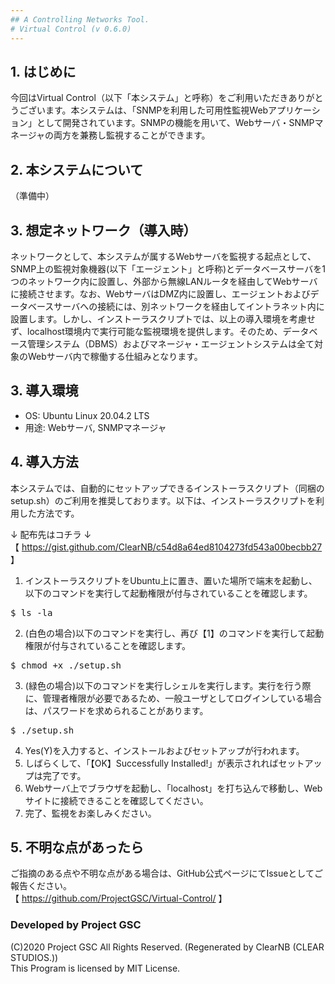 ```yaml
---
## A Controlling Networks Tool.
# Virtual Control (v 0.6.0)
---
```


## 1. はじめに
今回はVirtual Control（以下「本システム」と呼称）をご利用いただきありがとうございます。本システムは、「SNMPを利用した可用性監視Webアプリケーション」として開発されています。SNMPの機能を用いて、Webサーバ・SNMPマネージャの両方を兼務し監視することができます。

## 2. 本システムについて
（準備中）

## 3. 想定ネットワーク（導入時）
ネットワークとして、本システムが属するWebサーバを監視する起点として、SNMP上の監視対象機器(以下「エージェント」と呼称)とデータベースサーバを1つのネットワーク内に設置し、外部から無線LANルータを経由してWebサーバに接続させます。なお、WebサーバはDMZ内に設置し、エージェントおよびデータベースサーバへの接続には、別ネットワークを経由してイントラネット内に設置します。しかし、インストーラスクリプトでは、以上の導入環境を考慮せず、localhost環境内で実行可能な監視環境を提供します。そのため、データベース管理システム（DBMS）およびマネージャ・エージェントシステムは全て対象のWebサーバ内で稼働する仕組みとなります。

## 3. 導入環境
<ul><li>OS: Ubuntu Linux 20.04.2 LTS</li><li>用途: Webサーバ, SNMPマネージャ</li></ul>

## 4. 導入方法
本システムでは、自動的にセットアップできるインストーラスクリプト（同梱のsetup.sh）のご利用を推奨しております。以下は、インストーラスクリプトを利用した方法です。

↓ 配布先はコチラ ↓<br />
【 https://gist.github.com/ClearNB/c54d8a64ed8104273fd543a00becbb27 】

1. インストーラスクリプトをUbuntu上に置き、置いた場所で端末を起動し、以下のコマンドを実行して起動権限が付与されていることを確認します。
<pre>$ ls -la</pre>
2. (白色の場合)以下のコマンドを実行し、再び【1】のコマンドを実行して起動権限が付与されていることを確認します。
<pre>$ chmod +x ./setup.sh</pre>
3. (緑色の場合)以下のコマンドを実行しシェルを実行します。実行を行う際に、管理者権限が必要であるため、一般ユーザとしてログインしている場合は、パスワードを求められることがあります。
<pre>$ ./setup.sh</pre>
4. Yes(Y)を入力すると、インストールおよびセットアップが行われます。
5. しばらくして、「【OK】Successfully Installed!」が表示されればセットアップは完了です。
6. Webサーバ上でブラウザを起動し、「localhost」を打ち込んで移動し、Webサイトに接続できることを確認してください。
7. 完了、監視をお楽しみください。

## 5. 不明な点があったら
ご指摘のある点や不明な点がある場合は、GitHub公式ページにてIssueとしてご報告ください。<br />
【 https://github.com/ProjectGSC/Virtual-Control/ 】

### Developed by Project GSC
(C)2020 Project GSC All Rights Reserved. (Regenerated by ClearNB (CLEAR STUDIOS.)) <br />
This Program is licensed by MIT License. <br />
